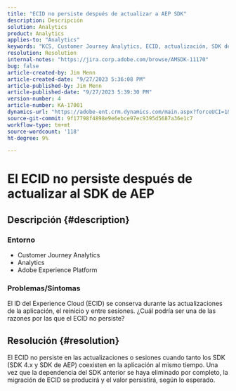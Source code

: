 ```yaml
---
title: "ECID no persiste después de actualizar a AEP SDK"
description: Descripción
solution: Analytics
product: Analytics
applies-to: "Analytics"
keywords: "KCS, Customer Journey Analytics, ECID, actualización, SDK de AEP, Adobe Experience Platform, ID de Experience Cloud"
resolution: Resolution
internal-notes: "https://jira.corp.adobe.com/browse/AMSDK-11170"
bug: false
article-created-by: Jim Menn
article-created-date: "9/27/2023 5:36:08 PM"
article-published-by: Jim Menn
article-published-date: "9/27/2023 5:39:30 PM"
version-number: 4
article-number: KA-17001
dynamics-url: "https://adobe-ent.crm.dynamics.com/main.aspx?forceUCI=1&pagetype=entityrecord&etn=knowledgearticle&id=e48bd550-5c5d-ee11-be6f-6045bd006268"
source-git-commit: 9f17798f4898e9e6ebce97ec9395d5687a36e1c7
workflow-type: tm+mt
source-wordcount: '118'
ht-degree: 9%

---
```


# El ECID no persiste después de actualizar al SDK de AEP

## Descripción {#description}


### <b>Entorno</b>

- Customer Journey Analytics
- Analytics
- Adobe Experience Platform




### <b>Problemas/Síntomas</b>

El ID del Experience Cloud (ECID) se conserva durante las actualizaciones de la aplicación, el reinicio y entre sesiones. ¿Cuál podría ser una de las razones por las que el ECID no persiste?


## Resolución {#resolution}


El ECID no persiste en las actualizaciones o sesiones cuando tanto los SDK (SDK 4.x y SDK de AEP) coexisten en la aplicación al mismo tiempo. Una vez que la dependencia del SDK anterior se haya eliminado por completo, la migración de ECID se producirá y el valor persistirá, según lo esperado.
